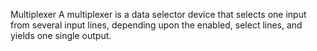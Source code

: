 <h> Multiplexer </h>
A multiplexer is a data selector device that selects one input from several input lines, depending upon the enabled, select lines, and yields one single output.
